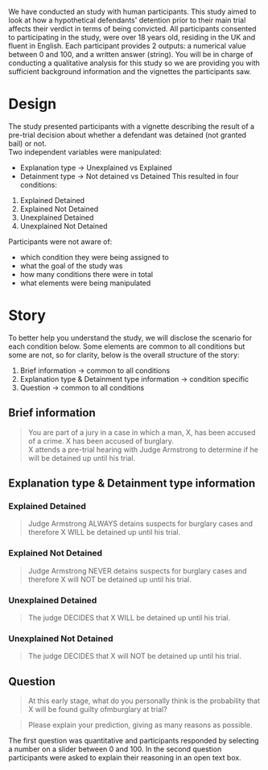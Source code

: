 We have conducted an study with human participants. This study aimed to look at how a hypothetical defendants' detention prior to their main trial affects their verdict in terms of being convicted.
All participants consented to participating in the study, were over 18 years old, residing in the UK and fluent in English.
Each participant provides 2 outputs: a numerical value between 0 and 100, and a written answer (string).
You will be in charge of conducting a qualitative analysis for this study so we are providing you with sufficient background information and the vignettes the participants saw.

# Design
The study presented participants with a vignette describing the  result  of  a  pre-trial  decision  about  whether  a  defendant was detained  (not  granted  bail) or  not.  
Two independent variables were manipulated:
- Explanation type → Unexplained vs Explained
- Detainment type → Not detained vs Detained
This resulted in four conditions:
1. Explained Detained
2. Explained  Not Detained
3. Unexplained Detained
4. Unexplained Not Detained

Participants were not aware of:
- which condition they were being assigned to
- what the goal of the study was
- how many conditions there were in total
- what elements were being manipulated

# Story
To better help you understand the study, we will disclose the scenario for each condition below. Some elements are common to all conditions but some are not, so for clarity, below is the overall structure of the story:
1. Brief information → common to all conditions
2. Explanation type & Detainment type information → condition specific
3. Question → common to all conditions

## Brief information
> You are part of a jury in a case in which a man, X, has been accused of a crime.
> X has been accused of burglary.  
> X attends a pre-trial hearing with Judge Armstrong to determine if he will be detained up until his trial.

## Explanation type & Detainment type information
### Explained Detained
> Judge Armstrong ALWAYS detains suspects for burglary cases and therefore X WILL be detained up until his trial.
### Explained  Not Detained
> Judge Armstrong NEVER detains suspects for burglary cases and therefore X will NOT be detained up until his trial.
### Unexplained Detained
> The judge DECIDES that X WILL be detained up until his trial.
### Unexplained Not Detained
> The judge DECIDES that X will NOT be detained up until his trial.

## Question
> At this early stage, what do you personally think is the probability that X will be found guilty ofmburglary at trial?

> Please explain your prediction, giving as many reasons as possible.

The first question was quantitative and participants responded by selecting a number on a slider between 0 and 100.
In the second question participants were asked to explain their reasoning in an open text box.
